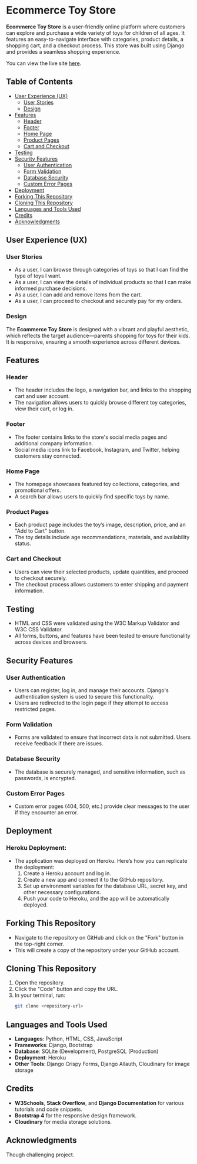 

# Ecommerce Toy Store

**Ecommerce Toy Store** is a user-friendly online platform where customers can explore and purchase a wide variety of toys for children of all ages. It features an easy-to-navigate interface with categories, product details, a shopping cart, and a checkout process. This store was built using Django and provides a seamless shopping experience.

You can view the live site [here](https://yourdeployedlink.com/).

## Table of Contents
  * [User Experience (UX)](#user-experience-ux)
    + [User Stories](#user-stories)
    + [Design](#design)
  * [Features](#features)
    + [Header](#header)
    + [Footer](#footer)
    + [Home Page](#home-page)
    + [Product Pages](#product-pages)
    + [Cart and Checkout](#cart-and-checkout)
  * [Testing](#testing)
  * [Security Features](#security-features)
    + [User Authentication](#user-authentication)
    + [Form Validation](#form-validation)
    + [Database Security](#database-security)
    + [Custom Error Pages](#custom-error-pages)
  * [Deployment](#deployment)
  * [Forking This Repository](#forking-this-repository)
  * [Cloning This Repository](#cloning-this-repository)
  * [Languages and Tools Used](#languages-and-tools-used)
  * [Credits](#credits)
  * [Acknowledgments](#acknowledgments)

## User Experience (UX)

### User Stories
- As a user, I can browse through categories of toys so that I can find the type of toys I want.
- As a user, I can view the details of individual products so that I can make informed purchase decisions.
- As a user, I can add and remove items from the cart.
- As a user, I can proceed to checkout and securely pay for my orders.

### Design
The **Ecommerce Toy Store** is designed with a vibrant and playful aesthetic, which reflects the target audience—parents shopping for toys for their kids. It is responsive, ensuring a smooth experience across different devices.

## Features

### Header
- The header includes the logo, a navigation bar, and links to the shopping cart and user account. 
- The navigation allows users to quickly browse different toy categories, view their cart, or log in.

### Footer
- The footer contains links to the store's social media pages and additional company information.
- Social media icons link to Facebook, Instagram, and Twitter, helping customers stay connected.

### Home Page
- The homepage showcases featured toy collections, categories, and promotional offers.
- A search bar allows users to quickly find specific toys by name.

### Product Pages
- Each product page includes the toy’s image, description, price, and an "Add to Cart" button.
- The toy details include age recommendations, materials, and availability status.

### Cart and Checkout
- Users can view their selected products, update quantities, and proceed to checkout securely.
- The checkout process allows customers to enter shipping and payment information.

## Testing
- HTML and CSS were validated using the W3C Markup Validator and W3C CSS Validator.
- All forms, buttons, and features have been tested to ensure functionality across devices and browsers.

## Security Features

### User Authentication
- Users can register, log in, and manage their accounts. Django's authentication system is used to secure this functionality.
- Users are redirected to the login page if they attempt to access restricted pages.

### Form Validation
- Forms are validated to ensure that incorrect data is not submitted. Users receive feedback if there are issues.

### Database Security
- The database is securely managed, and sensitive information, such as passwords, is encrypted.

### Custom Error Pages
- Custom error pages (404, 500, etc.) provide clear messages to the user if they encounter an error.

## Deployment

### Heroku Deployment:
- The application was deployed on Heroku. Here’s how you can replicate the deployment:
  1. Create a Heroku account and log in.
  2. Create a new app and connect it to the GitHub repository.
  3. Set up environment variables for the database URL, secret key, and other necessary configurations.
  4. Push your code to Heroku, and the app will be automatically deployed.

## Forking This Repository
- Navigate to the repository on GitHub and click on the "Fork" button in the top-right corner.
- This will create a copy of the repository under your GitHub account.

## Cloning This Repository
1. Open the repository.
2. Click the "Code" button and copy the URL.
3. In your terminal, run:
    ```bash
    git clone <repository-url>
    ```

## Languages and Tools Used
- **Languages**: Python, HTML, CSS, JavaScript
- **Frameworks**: Django, Bootstrap
- **Database**: SQLite (Development), PostgreSQL (Production)
- **Deployment**: Heroku
- **Other Tools**: Django Crispy Forms, Django Allauth, Cloudinary for image storage

## Credits
- **W3Schools**, **Stack Overflow**, and **Django Documentation** for various tutorials and code snippets.
- **Bootstrap 4** for the responsive design framework.
- **Cloudinary** for media storage solutions.

## Acknowledgments
Though challenging project.